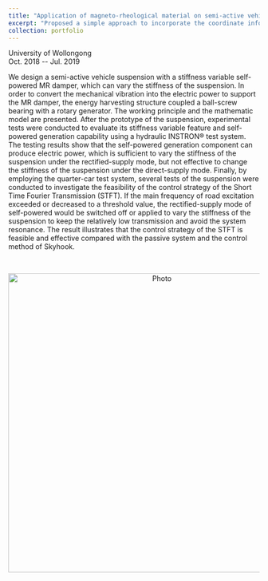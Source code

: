 ```yaml
---
title: "Application of magneto-rheological material on semi-active vehicle suspension "
excerpt: "Proposed a simple approach to incorporate the coordinate information to the CNN model which reach an overall 2.47% mAP performance boost on object detection problem . <br/>  <img src='https://zhuonan-hao.github.io/Homepage/images/detection.png'>"
collection: portfolio
---
```


<i class='fas fa-university'></i> University of Wollongong   <br>
<i class='fas fa-calendar-alt'></i> Oct. 2018 -- Jul. 2019   <br>

We design a semi-active vehicle suspension with a stiffness variable self-powered MR damper, which can vary the stiffness of the suspension. In order to convert the mechanical vibration into the electric power to support the MR damper, the energy harvesting structure coupled a ball-screw bearing with a rotary generator. The working principle and the mathematic model are presented. After the prototype of the suspension, experimental tests were conducted to evaluate its stiffness variable feature and self-powered generation capability using a hydraulic INSTRON® test system. The testing results show that the self-powered generation component can produce electric power, which is sufficient to vary the stiffness of the suspension under the rectified-supply mode, but not effective to change the stiffness of the suspension under the direct-supply mode. Finally, by employing the quarter-car test system, several tests of the suspension were conducted to investigate the feasibility of the control strategy of the Short Time Fourier Transmission (STFT). If the main frequency of road excitation exceeded or decreased to a threshold value, the rectified-supply mode of self-powered would be switched off or applied to vary the stiffness of the suspension to keep the relatively low transmission and avoid the system resonance. The result illustrates that the control strategy of the STFT is feasible and effective compared with the passive system and the control method of Skyhook.  

<br>	
<p align="center">	
  <img src="https://zhuonan-hao.github.io/Homepage/images/cnn.png?raw=true" alt="Photo" style="width:600px;"/>	
</p>
